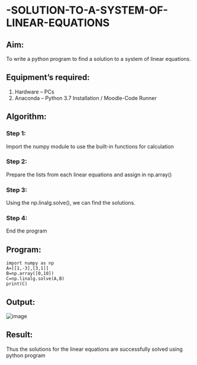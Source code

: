 # -SOLUTION-TO-A-SYSTEM-OF-LINEAR-EQUATIONS
## Aim:
To write a python program to find a solution to a system of linear equations.
## Equipment’s required:
1. 	Hardware – PCs
2. 	Anaconda – Python 3.7 Installation / Moodle-Code Runner
## Algorithm:
### Step 1: 
Import the numpy module to use the built-in functions for calculation
### Step 2: 
Prepare the lists from each linear equations and assign in np.array()
### Step 3: 
Using the np.linalg.solve(), we can find the solutions.
### Step 4: 
End the program
## Program:
```
import numpy as np
A=[[1,-3],[3,1]]
B=np.array([0,10])
C=np.linalg.solve(A,B)
print(C)

```

## Output:

![image](https://github.com/user-attachments/assets/3dee2135-f90f-4b73-a5c2-88b1189ebe2c)

## Result: 
Thus the solutions for the linear equations are successfully solved using python program


